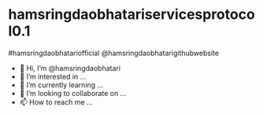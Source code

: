 # hamsringdaobhatariservicesprotocol0.1
#hamsringdaobhatariofficial
@hamsringdaobhatarigithubwebsite
- 👋 Hi, I’m @hamsringdaobhatari
- 👀 I’m interested in ...
- 🌱 I’m currently learning ...
- 💞️ I’m looking to collaborate on ...
- 📫 How to reach me ...

<!---
hamsringdaobhatari/hamsringdaobhatari is a ✨ special ✨ repository because its `README.md` (this file) appears on your GitHub profile.
You can click the Preview link to take a look at your changes.
--->
